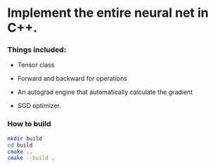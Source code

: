 # Implement the entire neural net in C++.

### Things included:

- Tensor class

- Forward and backward for operations

- An autograd engine that automatically calculate the gradient

- SGD optimizer.

### How to build

```bash
mkdir build
cd build
cmake ..
cmake --build .
```

